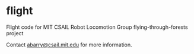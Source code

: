 flight
======

Flight code for MIT CSAIL Robot Locomotion Group flying-through-forests project


Contact <abarry@csail.mit.edu> for more information.

